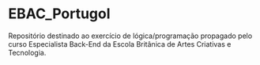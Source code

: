# EBAC_Portugol
Repositório destinado ao exercício de lógica/programação propagado pelo curso Especialista Back-End da Escola Britânica de Artes Criativas e Tecnologia.
